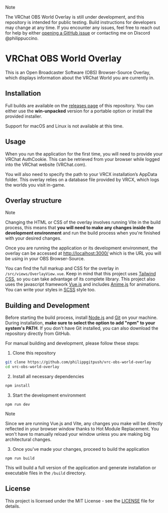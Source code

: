 > [!NOTE]
> The VRChat OBS World Overlay is still under development, and this repository is intended for public testing. Build instructions for developers may change at any time. If you encounter any issues, feel free to reach out for help by either [opening a GitHub issue](https://github.com/philippgitpush/vrc-obs-world-overlay/issues) or contacting me on Discord @philippuccino.

# VRChat OBS World Overlay

This is an Open Broadcaster Software (OBS) Browser-Source Overlay, which displays information about the VRChat World you are currently in.

## Installation

Full builds are available on the [releases page](https://github.com/philippgitpush/vrc-obs-world-overlay/releases) of this repository. You can either use the **win-unpacked** version for a portable option or install the provided installer.

Support for macOS and Linux is not available at this time.

## Usage

When you run the application for the first time, you will need to provide your VRChat AuthCookie. This can be retrieved from your browser while logged into the VRChat website (VRChat.com).

You will also need to specify the path to your VRCX installation’s AppData folder. This overlay relies on a database file provided by VRCX, which logs the worlds you visit in-game.

## Overlay structure

> [!NOTE]
> Changing the HTML or CSS of the overlay involves running Vite in the build process, this means that **you will need to make any changes inside the development environment** and run the build process when you're finished with your desired changes.

Once you are running the application or its development environment, the overlay can be accessed at [http://localhost:3000/](http://localhost:3000/) which is the URL you will be using in your OBS Browser-Source.

You can find the full markup and CSS for the overlay in `/src/views/OverlayView.vue`. Keep in mind that this project uses [Tailwind CSS](https://tailwindcss.com/docs/box-shadow), so you can take advantage of its complete library. This project also uses the javascript framework [Vue.js](https://vuejs.org/guide/essentials/template-syntax.html) and includes [Anime.js](https://animejs.com/) for animations. You can write your styles in [SCSS](https://sass-lang.com/documentation/syntax/) style too.

## Building and Development

Before starting the build process, install [Node.js](https://nodejs.org/en) and [Git](https://git-scm.com/downloads) on your machine. During installation, **make sure to select the option to add "npm" to your system's PATH**. If you don't have Git installed, you can also download the repository directly from GitHub.

For manual building and development, please follow these steps:

1. Clone this repository

```sh
git clone https://github.com/philippgitpush/vrc-obs-world-overlay
cd vrc-obs-world-overlay
```

2. Install all necessary dependencies

```sh
npm install
```

3. Start the development environment

```
npm run dev
```

> [!NOTE]
> Since we are running Vue.js and Vite, any changes you make will be directly reflected in your browser window thanks to Hot Module Replacement. You won't have to manually reload your window unless you are making big architectural changes.

3. Once you've made your changes, proceed to build the application

```
npm run build
```

This will build a full version of the application and generate installation or executable files in the `/build` directory.

## License

This project is licensed under the MIT License - see the [LICENSE](https://github.com/philippgitpush/vrc-obs-world-overlay/blob/main/LICENSE) file for details.
